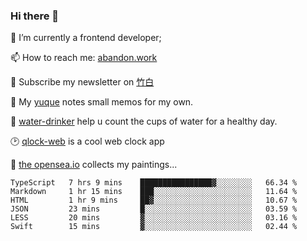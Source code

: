 ### Hi there 👋

<!--
**Alfxjx/Alfxjx** is a ✨ _special_ ✨ repository because its `README.md` (this file) appears on your GitHub profile.

Here are some ideas to get you started:

- 🔭 I’m currently working on ...
- 🌱 I’m currently learning ...
- 👯 I’m looking to collaborate on ...
- 🤔 I’m looking for help with ...
- 💬 Ask me about ...
- 📫 How to reach me: ...
- 😄 Pronouns: ...
- ⚡ Fun fact: ...
-->
🔭  I’m currently a frontend developer;

📫  How to reach me: [abandon.work](https://www.abandon.work/)

🎉  Subscribe my newsletter on [竹白](https://alfxjx.zhubai.love/)

🌱  My [yuque](https://www.yuque.com/alfxjx) notes small memos for my own.

🥤  [water-drinker](https://weldingboys.vercel.app/water) help u count the cups of water for a healthy day.

🕑  [qlock-web](https://qlock-web.vercel.app) is a cool web clock app

🌊  [the opensea.io](https://opensea.io/assets/0x495f947276749ce646f68ac8c248420045cb7b5e/29433830147332339639115006737701029562687338063458078299874716625823015632897) collects my paintings...

<!--START_SECTION:waka-->

```text
TypeScript   7 hrs 9 mins    ████████████████▓░░░░░░░░   66.34 %
Markdown     1 hr 15 mins    ███░░░░░░░░░░░░░░░░░░░░░░   11.64 %
HTML         1 hr 9 mins     ██▓░░░░░░░░░░░░░░░░░░░░░░   10.67 %
JSON         23 mins         █░░░░░░░░░░░░░░░░░░░░░░░░   03.59 %
LESS         20 mins         ▓░░░░░░░░░░░░░░░░░░░░░░░░   03.16 %
Swift        15 mins         ▓░░░░░░░░░░░░░░░░░░░░░░░░   02.44 %
```

<!--END_SECTION:waka-->

